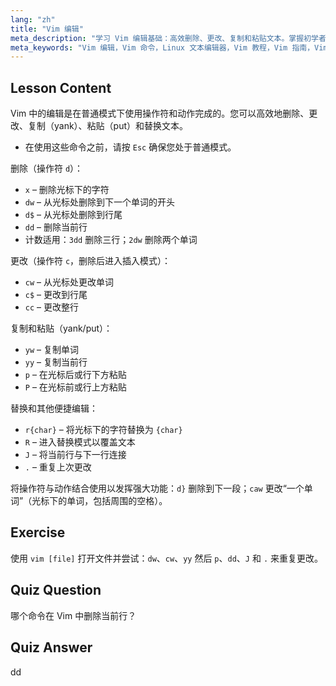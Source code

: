 ```yaml
---
lang: "zh"
title: "Vim 编辑"
meta_description: "学习 Vim 编辑基础：高效删除、更改、复制和粘贴文本。掌握初学者必备的 Vim 命令，提高您的 Linux 文本编辑技能。"
meta_keywords: "Vim 编辑，Vim 命令，Linux 文本编辑器，Vim 教程，Vim 指南，Vim 初学者，dd 命令，Vim 删除"
---
```


## Lesson Content

Vim 中的编辑是在普通模式下使用操作符和动作完成的。您可以高效地删除、更改、复制（yank）、粘贴（put）和替换文本。

- 在使用这些命令之前，请按 `Esc` 确保您处于普通模式。

删除（操作符 `d`）：

- `x` – 删除光标下的字符
- `dw` – 从光标处删除到下一个单词的开头
- `d$` – 从光标处删除到行尾
- `dd` – 删除当前行
- 计数适用：`3dd` 删除三行；`2dw` 删除两个单词

更改（操作符 `c`，删除后进入插入模式）：

- `cw` – 从光标处更改单词
- `c$` – 更改到行尾
- `cc` – 更改整行

复制和粘贴（yank/put）：

- `yw` – 复制单词
- `yy` – 复制当前行
- `p` – 在光标后或行下方粘贴
- `P` – 在光标前或行上方粘贴

替换和其他便捷编辑：

- `r{char}` – 将光标下的字符替换为 `{char}`
- `R` – 进入替换模式以覆盖文本
- `J` – 将当前行与下一行连接
- `.` – 重复上次更改

将操作符与动作结合使用以发挥强大功能：`d}` 删除到下一段；`caw` 更改“一个单词”（光标下的单词，包括周围的空格）。

## Exercise

使用 `vim [file]` 打开文件并尝试：`dw`、`cw`、`yy` 然后 `p`、`dd`、`J` 和 `.` 来重复更改。

## Quiz Question

哪个命令在 Vim 中删除当前行？

## Quiz Answer

dd
